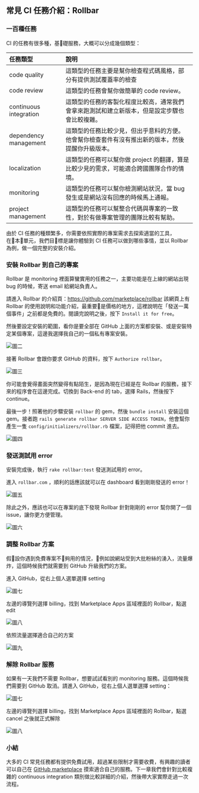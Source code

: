 ## 常見 CI 任務介紹：Rollbar

### 一百種任務

CI 的任務有很多種，基礎服務，大概可以分成幾個類型：

|任務類型|說明|
|:------|:------|
|code quality|這類型的任務主要是幫你檢查程式碼風格，部分有提供測試覆蓋率的檢查 |
|code review|這類型的任務會幫你做簡單的 code review。 |
|continuous integration|這類型的任務的客製化程度比較高，通常我們會拿來跑測試和建立新版本，但是設定步驟也會比較複雜。|
|dependency management|這類型的任務比較少見，但出乎意料的方便。他會幫你檢查套件有沒有推出新的版本，然後提醒你升級版本。|
|localization|這類型的任務可以幫你做 project 的翻譯，算是比較少見的需求，可能適合跨國團隊合作的情境。|
|monitoring|這類型的任務可以幫你檢測網站狀況，當 bug 發生或是網站沒有回應的時候馬上通報。|
|project management|這類型的任務可以幫整合代碼與專案的一致性，對於有做專案管理的團隊比較有幫助。|

由於 CI 任務的種類繁多，你需要依照實際的專案需求去探索適當的工具，在本單元，我們目標是讓你體驗到 CI 任務可以做到哪些事情，並以 Rollbar 為例，做一個完整的安裝介紹。

### 安裝 Rollbar 到自己的專案

Rollbar 是 monitoring 裡面算蠻實用的任務之一，主要功能是在上線的網站出現 bug 的時候，寄送 email 給網站負責人。

請進入 Rollbar 的介紹頁：https://github.com/marketplace/rollbar
該網頁上有 Rollbar 的使用說明和功能介紹，最重要是價格的地方，這裡說明在「發送一萬個事件」之前都是免費的。閱讀完說明之後，按下 `Install it for free`。

然後要設定安裝的範圍，看你是要全部在 GitHub 上面的方案都安裝、或是安裝特定某個專案，這邊我選擇我自己的一個私有專案安裝。

![圖二](images/CI-0202.png)

接著 Rollbar 會跟你要求 GitHub 的資料，按下 `Authorize rollbar`。

![圖三](images/CI-0203.png)

你可能會覺得畫面突然變得有點陌生，是因為現在已經是在 Rollbar 的服務，接下來的程序會在這邊完成。切換到 Back-end 的 tab，選擇 Rails，然後按下 continue。

最後一步！照著他的步驟安裝 `rollbar` 的 gem，然後 `bundle install` 安裝這個 gem。接者跑 `rails generate rollbar SERVER SIDE ACCESS TOKEN`，他會幫你產生一隻 `config/initializers/rollbar.rb` 檔案，記得把他 commit 進去。


![圖四](images/CI-0204.png)

### 發送測試用 error

安裝完成後，執行 `rake rollbar:test` 發送測試用的 error。

進入 `rollbar.com` ，順利的話應該就可以在 dashboard 看到剛剛發送的 error！

![圖五](images/CI-0205.png)

除此之外，應該也可以在專案的底下發現 Rollbar 針對剛剛的 error 幫你開了一個 issue，讓你更方便管理。

![圖六](images/CI-0206.png)

### 調整 Rollbar 方案

假設你遇到免費專案不夠用的情況，例如說網站受到大批粉絲的湧入，流量爆炸，這個時候我們就需要到 GitHub 升級我們的方案。

進入 GitHub，從右上個人選單選擇 setting

![圖七](images/CI-0207.png)

左邊的導覽列選擇 billing，找到 Marketplace Apps 區域裡面的 Rollbar，點選 edit

![圖八](images/CI-0208.png)

依照流量選擇適合自己的方案

![圖九](images/CI-0209.png)

### 解除 Rollbar 服務

如果有一天我們不需要 Rollbar，想要試試看別的 monitoring 服務。這個時候我們需要到 GitHub 取消。請進入 GitHub，從右上個人選單選擇 setting：

![圖七](images/CI-0207.png)

左邊的導覽列選擇 billing，找到 Marketplace Apps 區域裡面的 Rollbar，點選 cancel 之後就正式解除

![圖八](images/CI-0208.png)

### 小結

大多的 CI 常見任務都有提供免費試用，超過某些限制才需要收費，有興趣的讀者可以自己在 [GitHub marketplace](https://github.com/marketplace) 摸索適合自己的服務。下一章我們會針對比較複雜的 continuous integration 類別做比較詳細的介紹，然後帶大家實際走過一次流程。
